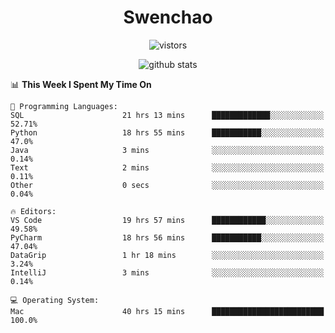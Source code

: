 <h1 align="center">Swenchao</h3>

<p align="center">
  <img src="https://visitor-badge.glitch.me/badge?page_id=Swenchao" alt="vistors" />
</p>

<p align="center">
  <img src="https://github-readme-stats.vercel.app/api?username=Swenchao&count_private=true&show_icons=true&theme=vue-dark&hide_title=true" alt="github stats" />
</p>

<!--START_SECTION:waka-->
📊 **This Week I Spent My Time On** 

```text
💬 Programming Languages: 
SQL                      21 hrs 13 mins      █████████████░░░░░░░░░░░░   52.71% 
Python                   18 hrs 55 mins      ███████████░░░░░░░░░░░░░░   47.0% 
Java                     3 mins              ░░░░░░░░░░░░░░░░░░░░░░░░░   0.14% 
Text                     2 mins              ░░░░░░░░░░░░░░░░░░░░░░░░░   0.11% 
Other                    0 secs              ░░░░░░░░░░░░░░░░░░░░░░░░░   0.04%

🔥 Editors: 
VS Code                  19 hrs 57 mins      ████████████░░░░░░░░░░░░░   49.58% 
PyCharm                  18 hrs 56 mins      ███████████░░░░░░░░░░░░░░   47.04% 
DataGrip                 1 hr 18 mins        ░░░░░░░░░░░░░░░░░░░░░░░░░   3.24% 
IntelliJ                 3 mins              ░░░░░░░░░░░░░░░░░░░░░░░░░   0.14%

💻 Operating System: 
Mac                      40 hrs 15 mins      █████████████████████████   100.0%

```


<!--END_SECTION:waka-->
